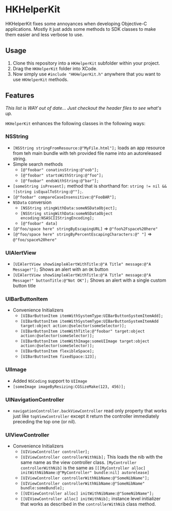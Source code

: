 # HKHelperKit

HKHelperKit fixes some annoyances when developing Objective-C applications.  Mostly it just adds some methods to SDK classes to make them easier and less verbose to use.

## Usage

1. Clone this repository into a `HKHelperKit` subfolder within your project.
2. Drag the `HKHelperKit` folder into XCode.
3. Now simply use `#include "HKHelperKit.h"` anywhere that you want to use `HKHelperKit` methods.

## Features

_This list is WAY out of date...  Just checkout the header files to see what's up._

`HKHelperKit` enhances the following classes in the following ways:

### NSString

* `[NSString stringFromResource:@"MyFile.html"];` loads an app resource from teh main bundle with teh provided file name into an autoreleased string.
* Simple search methods
    * `[@"foobar" conatinsString:@"oob"];`
    * `[@"foobar" startsWithString:@"foo"];`
    * `[@"foobar" endsWithString:@"bar"];`
* `[someString isPresent];` method that is shorthand for: `string != nil && ![string isEqualToString:@""];`.
* `[@"foobar" compareCaseInsensitive:@"FooBAR"];`
* `NSData` conversion
    * `[NSString stingWithData:someNSDataObject];`
    * `[NSString stingWithData:someNSDataObject encoding:NSASCIIStringEncoding];`
    * `[@"foobar" data]`
* `[@"foo/space here" stringByEscapingURL]` => `@"foo%2Fspace%20here"`
* `[@"foo/space here" stringByPercentEscapingCharacters:@" "]` => `@"foo/space%20here"`

### UIAlertView

* `[UIAlertView showSimpleAlertWithTitle:@"A Title" message:@"A Message!"];` Shows an alert with an `OK` button
* `[UIAlertView showSimpleAlertWithTitle:@"A Title" message:@"A Message!" buttonTitle:@"Not OK"];` Shows an alert with a single custom button title

### UIBarButtonItem

* Convenience Initializers
    * `[UIBarButtonItem itemWithSystemType:UIBarButtonSystemItemAdd];`
    * `[UIBarButtonItem itemWithSystemType:UIBarButtonSystemItemAdd target:object action:@selector(someSelector)];`
    * `[UIBarButtonItem itemWithTitle:@"foobar" target:object action:@selector(someSelector)];`
    * `[UIBarButtonItem itemWithImage:someUIImage target:object action:@selector(someSelector)];`
    * `[UIBarButtonItem flexibleSpace];`
    * `[UIBarButtonItem fixedSpace:123];`

### UIImage

* Added `NSCoding` support to `UIImage`
* `[someImage imageByResizing:CGSizeMake(123, 456)];`

### UINavigationController

* `navigationController.backViewController` read only property that works just like `topViewController` except it return the controller immediately preceding the top one (or nil).

### UIViewController

* Convenience Initializers
    * `[UIViewController controller];`
    * `[UIViewController controllerWithNib];` This loads the nib with the same name as the view controller class.  `[MyController controllerWithNib]` is the same as `[[[MyController alloc] initWithNibName:@"MyController" bundle:nil] autorelease]`
    * `[UIViewController controllerWithNibName:@"SomeNibName"];`
    * `[UIViewController controllerWithNibName:@"SomeNibName" bundle:someBundle];`
    * `[[UIViewController alloc] initWithNibName:@"SomeNibName"];`
    * `[[UIViewController alloc] initWithNib];` instance level initializer that works as described in the `controllerWithNib` class method.